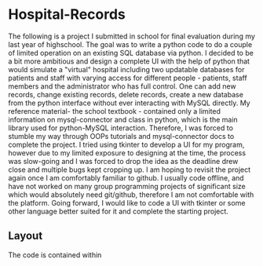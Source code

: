 # Hospital-Records
The following is a project I submitted in school for final evaluation during my last year of highschool. The goal was to write a python code to do a couple of limited operation on an existing SQL database via python.
I decided to be a bit more ambitious and design a complete UI with the help of python that would simulate a "virtual" hospital including two updatable databases for patients and staff with varying access for different people - patients, staff members and the administrator who has full control.
One can add new records, change existing records, delete records, create a new database from the python interface without ever interacting with MySQL directly.
My reference material- the school textbook - contained only a limited information on mysql-connector and class in python, which is the main library used for python-MySQL interaction. Therefore, I was forced to stumble my way through OOPs tutorials and mysql-connector docs to complete the project.
I tried using tkinter to develop a UI for my program, however due to my limited exposure to designing at the time, the process was slow-going and I was forced to drop the idea as the deadline drew close and multiple bugs kept cropping up. I am hoping to revisit the project again once I am comfortably familiar to github.
I usually code offline, and have not worked on many group programming projects of significant size which would absolutely need git/github, therefore I am not comfortable with the platform. Going forward, I would like to code a UI with tkinter or some other language better suited for it and complete the starting project.

## Layout
The code is contained within 
